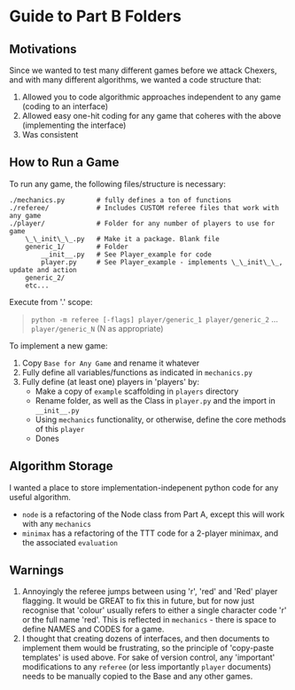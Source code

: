 # Guide to Part B Folders

## Motivations
Since we wanted to test many different games before we attack Chexers,
and with many different algorithms, we wanted a code structure that:
1. Allowed you to code algorithmic approaches independent to any game (coding to an interface)
2. Allowed easy one-hit coding for any game that coheres with the above (implementing the interface)
3. Was consistent

## How to Run a Game
To run any game, the following files/structure is necessary:

```pseudocode
./mechanics.py        # fully defines a ton of functions
./referee/            # Includes CUSTOM referee files that work with any game
./player/             # Folder for any number of players to use for game
    \_\_init\_\_.py   # Make it a package. Blank file
    generic_1/        # Folder
        __init__.py   # See Player_example for code
        player.py     # See Player_example - implements \_\_init\_\_, update and action
    generic_2/
    etc...
```

Execute from '.' scope:

> `python -m referee [-flags] player/generic_1 player/generic_2` ... `player/generic_N` (N as appropriate)

To implement a new game:
1. Copy `Base for Any Game` and rename it whatever
2. Fully define all variables/functions as indicated in `mechanics.py`
3. Fully define (at least one) players in 'players' by:
    - Make a copy of `example` scaffolding in `players` directory
    - Rename folder, as well as the Class in `player.py` and the import in `__init__.py`
    - Using `mechanics` functionality, or otherwise, define the core methods of this `player`
    - Dones

## Algorithm Storage
I wanted a place to store implementation-indepenent python code for any useful algorithm.
- `node` is a refactoring of the Node class from Part A, except this will work with any `mechanics`
- `minimax` has a refactoring of the TTT code for a 2-player minimax, and the associated `evaluation`

## Warnings
1. Annoyingly the referee jumps between using 'r', 'red' and 'Red' player flagging. It would be GREAT to fix this in future, but for now just recognise that 'colour' usually refers to either a single character code 'r' or the full name 'red'. This is reflected in `mechanics` - there is space to define NAMES and CODES for a game.
2. I thought that creating dozens of interfaces, and then documents to implement them would be frustrating, so the principle of 'copy-paste templates' is used above. For sake of version control, any 'important' modifications to any `referee` (or less importantly `player` documents) needs to be manually copied to the Base and any other games.
